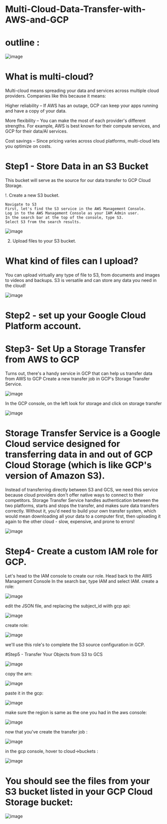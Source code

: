 # Multi-Cloud-Data-Transfer-with-AWS-and-GCP


# outline :

![image](https://github.com/user-attachments/assets/83baa5f0-2fd9-4de2-9749-4860f9f050c9)

# What is multi-cloud?
Multi-cloud means spreading your data and services across multiple cloud providers. Companies like this because it means:

Higher reliability – If AWS has an outage, GCP can keep your apps running and have a copy of your data.

More flexibility – You can make the most of each provider's different strengths. For example, AWS is best known for their compute services, and GCP for their data/AI services.

Cost savings – Since pricing varies across cloud platforms, multi-cloud lets you optimize on costs.

# Step1 - Store Data in an S3 Bucket
 This bucket will serve as the source for our data transfer to GCP Cloud Storage.

!. Create a new S3 bucket.
```
Navigate to S3
First, let's find the S3 service in the AWS Management Console.
Log in to the AWS Management Console as your IAM Admin user.
In the search bar at the top of the console, type S3.
Select S3 from the search results.
```



![image](https://github.com/user-attachments/assets/6008e725-50ae-470e-ae76-b0140d35ae38)


2. Upload files to your S3 bucket.
# What kind of files can I upload?
You can upload virtually any type of file to S3, from documents and images to videos and backups. S3 is versatile and can store any data you need in the cloud!


![image](https://github.com/user-attachments/assets/9917d676-77a3-4b29-8d5e-f6b255f2f94c)


# Step2 -  set up your Google Cloud Platform account.

# Step3- Set Up a Storage Transfer from AWS to GCP

Turns out, there's a handy service in GCP that can help us transfer data from AWS to GCP
Create a new transfer job in GCP's Storage Transfer Service.


![image](https://github.com/user-attachments/assets/7e77eee6-5f6b-42e9-9ea4-a1eaa7f7e50d)


In the GCP console, on the left look for storage and click on storage transfer


![image](https://github.com/user-attachments/assets/8bd6c220-74e7-4c48-8782-938c51ff7132)

# Storage Transfer Service is a Google Cloud service designed for transferring data in and out of GCP Cloud Storage (which is like GCP's version of Amazon S3).
Instead of transferring directly between S3 and GCS, we need this service because cloud providers don't offer native ways to connect to their competitors.
Storage Transfer Service handles authentication between the two platforms, starts and stops the transfer, and makes sure data transfers correctly. Without it, you'd need to build your own transfer system, which would mean downloading all your data to a computer first, then uploading it again to the other cloud - slow, expensive, and prone to errors!


![image](https://github.com/user-attachments/assets/d947d83b-c8cd-451e-8e56-6dd3287b95a9)


# Step4- Create a custom IAM role for GCP.

Let's head to the IAM console to create our role.
Head back to the AWS Management Console
In the search bar, type IAM and select IAM.
create a role: 


![image](https://github.com/user-attachments/assets/5d06fbf6-fa18-4048-98e0-fc3220f113e9)

edit the JSON file, and replacing the subject_id wiith gcp api: 


![image](https://github.com/user-attachments/assets/4188c6af-3de6-486d-a626-3a0b3627140a)

create role: 


![image](https://github.com/user-attachments/assets/8e37cf74-a92a-49a5-98db-494d3d205fb5)

 we'll use this role's to complete the S3 source configuration in GCP.

 #Step5 - Transfer Your Objects from S3 to GCS

 ![image](https://github.com/user-attachments/assets/dfcd8bf4-b427-459f-8027-1b313999c6ac)

copy the arn: 

![image](https://github.com/user-attachments/assets/a4f28380-57c3-4b19-9943-defe6c982d44)

paste it in the gcp: 

![image](https://github.com/user-attachments/assets/b92697c0-149c-4113-9674-d05469b439fb)


make sure the region is same as the one you had in the aws console: 

![image](https://github.com/user-attachments/assets/653bf57b-1c7b-44a6-825b-e98e4fee32b6)

now that you've create the transfer job :

![image](https://github.com/user-attachments/assets/a151da0f-8235-4402-b5fc-f1c221d9c642)

in the gcp console, hover to cloud->buckets :

![image](https://github.com/user-attachments/assets/58e79110-69f9-41d1-a02e-17e905483fd4)

# You should see the files from your S3 bucket listed in your GCP Cloud Storage bucket:

![image](https://github.com/user-attachments/assets/115cb148-1d53-47d2-aeff-98f9e19ba04f)


   
